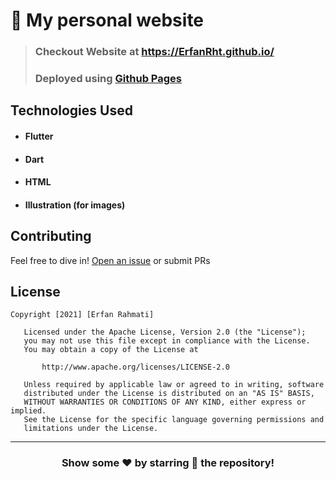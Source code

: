 # 👤 My personal website

> ### Checkout Website at https://ErfanRht.github.io/
> ### Deployed using [Github Pages](https://pages.github.com/)

## Technologies Used

- #### Flutter
- #### Dart
- #### HTML
- #### Illustration (for images)

## Contributing

Feel free to dive in! [Open an issue](https://github.com/ErfanRht/My-Personal-Website/issues/new) or submit PRs

## License
```
Copyright [2021] [Erfan Rahmati]

   Licensed under the Apache License, Version 2.0 (the "License");
   you may not use this file except in compliance with the License.
   You may obtain a copy of the License at

       http://www.apache.org/licenses/LICENSE-2.0

   Unless required by applicable law or agreed to in writing, software
   distributed under the License is distributed on an "AS IS" BASIS,
   WITHOUT WARRANTIES OR CONDITIONS OF ANY KIND, either express or implied.
   See the License for the specific language governing permissions and
   limitations under the License.
```

---

<div align="center">

### Show some ❤️ by starring 🌟 the repository!

</div>
